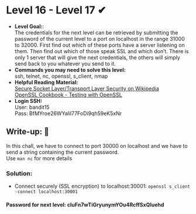 # Level 16 - Level 17 ✔
- **Level Goal:**:<br>
The credentials for the next level can be retrieved by submitting the password of the current level to a port on localhost in the range 31000 to 32000. First find out which of these ports have a server listening on them. Then find out which of those speak SSL and which don’t. There is only 1 server that will give the next credentials, the others will simply send back to you whatever you send to it.<br>
- **Commands you may need to solve this level:**<br>
ssh, telnet, nc, openssl, s_client, nmap<br>
- **Helpful Reading Material:** <br>
[Secure Socket Layer/Transport Layer Security on Wikipedia](https://en.wikipedia.org/wiki/Secure_Socket_Layer)<br>
[OpenSSL Cookbook - Testing with OpenSSL](https://www.feistyduck.com/library/openssl-cookbook/online/ch-testing-with-openssl.html)<br>                                             
- **Login SSH:**<br>
User: bandit15<br>
Pass: BfMYroe26WYalil77FoDi9qh59eK5xNr<br>
## Write-up: 📝<br>
In this chall, we have to connect to port 30000 on localhost and we have to send a string containing the current password. <br>
Use `man nc` for more details
### Solution:<br>
- Connect securely (SSL encryption) to localhost:30001: `openssl s_client -connect localhost:30001`
#### Password for next level: cluFn7wTiGryunymYOu4RcffSxQluehd 

